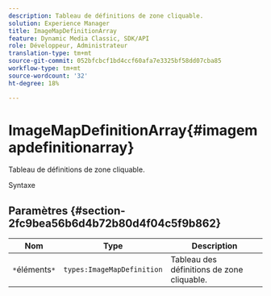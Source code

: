 ```yaml
---
description: Tableau de définitions de zone cliquable.
solution: Experience Manager
title: ImageMapDefinitionArray
feature: Dynamic Media Classic, SDK/API
role: Développeur, Administrateur
translation-type: tm+mt
source-git-commit: 052bfcbcf1bd4ccf60afa7e3325bf58dd07cba85
workflow-type: tm+mt
source-wordcount: '32'
ht-degree: 18%

---
```



# ImageMapDefinitionArray{#imagemapdefinitionarray}

Tableau de définitions de zone cliquable.

Syntaxe

## Paramètres {#section-2fc9bea56b6d4b72b80d4f04c5f9b862}

| Nom | Type | Description |
|---|---|---|
| `*`éléments`*` | `types:ImageMapDefinition` | Tableau des définitions de zone cliquable. |

